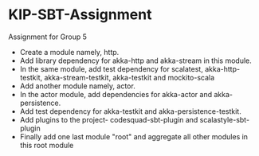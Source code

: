 # KIP-SBT-Assignment


Assignment for Group 5 

- Create a module namely, http.
- Add library dependency for akka-http and akka-stream in this module.
- In the same module, add test dependency for scalatest, akka-http-testkit, akka-stream-testkit, akka-testkit and mockito-scala
- Add another module namely, actor.
- In the actor module, add dependencies for akka-actor and akka-persistence.
- Add test dependency for akka-testkit and akka-persistence-testkit.
- Add plugins to the project- codesquad-sbt-plugin and scalastyle-sbt-plugin
- Finally add one last module "root" and aggregate all other modules in this root module

